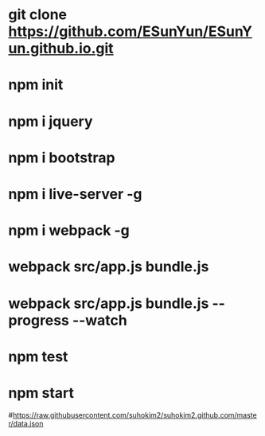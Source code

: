 # git clone https://github.com/ESunYun/ESunYun.github.io.git

# npm init
# npm i jquery
# npm i bootstrap
# npm i live-server -g
# npm i webpack -g

# webpack src/app.js bundle.js
# webpack src/app.js bundle.js --progress --watch

# npm test
# npm start

#https://raw.githubusercontent.com/suhokim2/suhokim2.github.com/master/data.json
